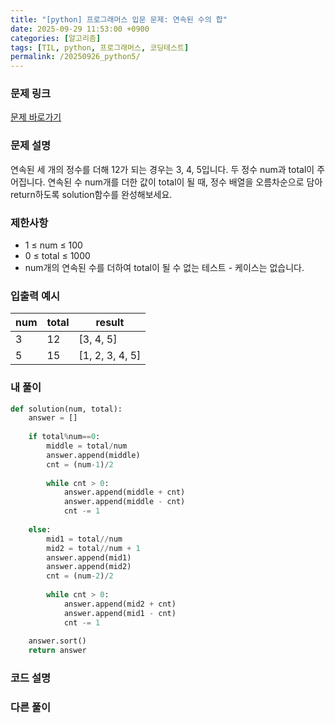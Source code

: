 ```yaml
---
title: "[python] 프로그래머스 입문 문제: 연속된 수의 합"
date: 2025-09-29 11:53:00 +0900   
categories: [알고리즘]                 
tags: [TIL, python, 프로그래머스, 코딩테스트]
permalink: /20250926_python5/      
---
```


### 문제 링크

[문제 바로가기](https://school.programmers.co.kr/learn/courses/30/lessons/120923)

### 문제 설명

연속된 세 개의 정수를 더해 12가 되는 경우는 3, 4, 5입니다. 두 정수 num과 total이 주어집니다. 연속된 수 num개를 더한 값이 total이 될 때, 정수 배열을 오름차순으로 담아 return하도록 solution함수를 완성해보세요.



### 제한사항

- 1 ≤ num ≤ 100
- 0 ≤ total ≤ 1000
- num개의 연속된 수를 더하여 total이 될 수 없는 테스트 - 케이스는 없습니다.



### 입출력 예시

| num | total | result |
| --- | --- |  --- |
| 3 | 12 | [3, 4, 5] |
| 5 | 15 | [1, 2, 3, 4, 5] |



### 내 풀이

```python
def solution(num, total):
    answer = []
    
    if total%num==0:
        middle = total/num
        answer.append(middle)
        cnt = (num-1)/2
        
        while cnt > 0:
            answer.append(middle + cnt)
            answer.append(middle - cnt)
            cnt -= 1
            
    else:
        mid1 = total//num
        mid2 = total//num + 1
        answer.append(mid1)
        answer.append(mid2)
        cnt = (num-2)/2
        
        while cnt > 0:
            answer.append(mid2 + cnt)
            answer.append(mid1 - cnt)
            cnt -= 1
    
    answer.sort()
    return answer
```


### 코드 설명



### 다른 풀이
